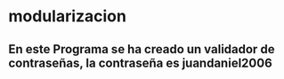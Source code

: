 # modularizacion
## En este Programa se ha creado un validador de contraseñas, la contraseña es juandaniel2006
